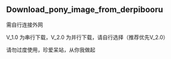 ## Download_pony_image_from_derpibooru

需自行连接外网

V_1.0 为串行下载，V_2.0 为并行下载，请自行选择（推荐优先V_2.0）

请勿过度使用，珍爱呆站，从你我做起
